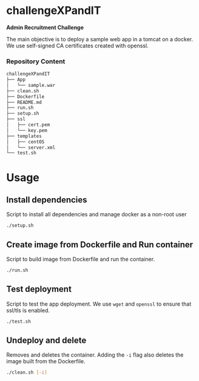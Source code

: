 # challengeXPandIT
**Admin Recruitment Challenge**

The main objective is to deploy a sample web app in a tomcat on a docker.
We use self-signed CA certificates created with openssl.



### Repository Content
```bash
challengeXPandIT
├── App
│   └── sample.war
├── clean.sh
├── Dockerfile
├── README.md
├── run.sh
├── setup.sh
├── ssl
│   ├── cert.pem
│   └── key.pem
├── templates
│   ├── centOS
│   └── server.xml
└── test.sh
```

# Usage
## Install dependencies 
Script to install all dependencies and manage docker as a non-root user
```bash
./setup.sh
```

## Create image from Dockerfile and Run container
Script to build image from Dockerfile and run the container.
```bash
./run.sh
```

## Test deployment
Script to test the app deployment. We use `wget` and `openssl` to ensure that ssl/tls is enabled.
```bash
./test.sh
```

## Undeploy and delete
Removes and deletes the container. Adding the `-i` flag also deletes the image built from the Dockerfile.
```bash
./clean.sh [-i]
```